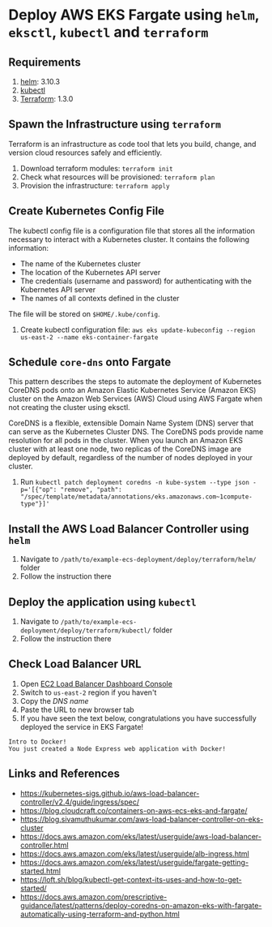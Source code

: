# Deploy AWS EKS Fargate using `helm`, `eksctl`, `kubectl` and `terraform`

## Requirements
1. [helm](https://helm.sh/docs/intro/install/): 3.10.3
2. [kubectl](https://kubernetes.io/docs/tasks/tools/#kubectl)
3. [Terraform](https://developer.hashicorp.com/terraform/tutorials/aws-get-started/install-cli): 1.3.0

## Spawn the Infrastructure using `terraform`

Terraform is an infrastructure as code tool that lets you build, change, and version cloud resources safely and efficiently.

1. Download terraform modules: `terraform init`
2. Check what resources will be provisioned: `terraform plan`
3. Provision the infrastructure: `terraform apply`

## Create Kubernetes Config File

The kubectl config file is a configuration file that stores all the information necessary to interact with a Kubernetes cluster. It contains the following information:

- The name of the Kubernetes cluster
- The location of the Kubernetes API server
- The credentials (username and password) for authenticating with the Kubernetes API server
- The names of all contexts defined in the cluster

The file will be stored on `$HOME/.kube/config`.

1. Create kubectl configuration file: `aws eks update-kubeconfig --region us-east-2 --name eks-container-fargate`

## Schedule `core-dns` onto Fargate

This pattern describes the steps to automate the deployment of Kubernetes CoreDNS pods onto an Amazon Elastic Kubernetes Service (Amazon EKS) cluster on the Amazon Web Services (AWS) Cloud using AWS Fargate when not creating the cluster using eksctl. 

CoreDNS is a flexible, extensible Domain Name System (DNS) server that can serve as the Kubernetes Cluster DNS. The CoreDNS pods provide name resolution for all pods in the cluster. When you launch an Amazon EKS cluster with at least one node, two replicas of the CoreDNS image are deployed by default, regardless of the number of nodes deployed in your cluster. 

1. Run `kubectl patch deployment coredns -n kube-system --type json -p='[{"op": "remove", "path": "/spec/template/metadata/annotations/eks.amazonaws.com~1compute-type"}]'`

## Install the AWS Load Balancer Controller using `helm`
1. Navigate to `/path/to/example-ecs-deployment/deploy/terraform/helm/` folder
2. Follow the instruction there

## Deploy the application using `kubectl`
1. Navigate to `/path/to/example-ecs-deployment/deploy/terraform/kubectl/` folder
2. Follow the instruction there

## Check Load Balancer URL
1. Open [EC2 Load Balancer Dashboard Console](https://us-east-2.console.aws.amazon.com/ec2/home?region=us-east-2#LoadBalancers:)
2. Switch to `us-east-2` region if you haven't
3. Copy the _DNS name_
4. Paste the URL to new browser tab
5. If you have seen the text below, congratulations you have successfully deployed the service in EKS Fargate!

```
Intro to Docker!
You just created a Node Express web application with Docker!
```

## Links and References
- https://kubernetes-sigs.github.io/aws-load-balancer-controller/v2.4/guide/ingress/spec/
- https://blog.cloudcraft.co/containers-on-aws-ecs-eks-and-fargate/
- https://blog.sivamuthukumar.com/aws-load-balancer-controller-on-eks-cluster
- https://docs.aws.amazon.com/eks/latest/userguide/aws-load-balancer-controller.html
- https://docs.aws.amazon.com/eks/latest/userguide/alb-ingress.html
- https://docs.aws.amazon.com/eks/latest/userguide/fargate-getting-started.html
- https://loft.sh/blog/kubectl-get-context-its-uses-and-how-to-get-started/
- https://docs.aws.amazon.com/prescriptive-guidance/latest/patterns/deploy-coredns-on-amazon-eks-with-fargate-automatically-using-terraform-and-python.html
